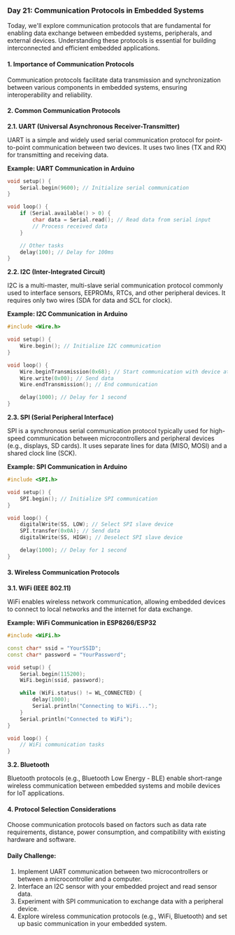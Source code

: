 

### Day 21: Communication Protocols in Embedded Systems

Today, we'll explore communication protocols that are fundamental for enabling data exchange between embedded systems, peripherals, and external devices. Understanding these protocols is essential for building interconnected and efficient embedded applications.

#### 1. Importance of Communication Protocols

Communication protocols facilitate data transmission and synchronization between various components in embedded systems, ensuring interoperability and reliability.

#### 2. Common Communication Protocols

**2.1. UART (Universal Asynchronous Receiver-Transmitter)**

UART is a simple and widely used serial communication protocol for point-to-point communication between two devices. It uses two lines (TX and RX) for transmitting and receiving data.

**Example: UART Communication in Arduino**

```cpp
void setup() {
    Serial.begin(9600); // Initialize serial communication
}

void loop() {
    if (Serial.available() > 0) {
        char data = Serial.read(); // Read data from serial input
        // Process received data
    }

    // Other tasks
    delay(100); // Delay for 100ms
}
```

**2.2. I2C (Inter-Integrated Circuit)**

I2C is a multi-master, multi-slave serial communication protocol commonly used to interface sensors, EEPROMs, RTCs, and other peripheral devices. It requires only two wires (SDA for data and SCL for clock).

**Example: I2C Communication in Arduino**

```cpp
#include <Wire.h>

void setup() {
    Wire.begin(); // Initialize I2C communication
}

void loop() {
    Wire.beginTransmission(0x68); // Start communication with device at address 0x68
    Wire.write(0x00); // Send data
    Wire.endTransmission(); // End communication

    delay(1000); // Delay for 1 second
}
```

**2.3. SPI (Serial Peripheral Interface)**

SPI is a synchronous serial communication protocol typically used for high-speed communication between microcontrollers and peripheral devices (e.g., displays, SD cards). It uses separate lines for data (MISO, MOSI) and a shared clock line (SCK).

**Example: SPI Communication in Arduino**

```cpp
#include <SPI.h>

void setup() {
    SPI.begin(); // Initialize SPI communication
}

void loop() {
    digitalWrite(SS, LOW); // Select SPI slave device
    SPI.transfer(0x0A); // Send data
    digitalWrite(SS, HIGH); // Deselect SPI slave device

    delay(1000); // Delay for 1 second
}
```

#### 3. Wireless Communication Protocols

**3.1. WiFi (IEEE 802.11)**

WiFi enables wireless network communication, allowing embedded devices to connect to local networks and the internet for data exchange.

**Example: WiFi Communication in ESP8266/ESP32**

```cpp
#include <WiFi.h>

const char* ssid = "YourSSID";
const char* password = "YourPassword";

void setup() {
    Serial.begin(115200);
    WiFi.begin(ssid, password);

    while (WiFi.status() != WL_CONNECTED) {
        delay(1000);
        Serial.println("Connecting to WiFi...");
    }
    Serial.println("Connected to WiFi");
}

void loop() {
    // WiFi communication tasks
}
```

**3.2. Bluetooth**

Bluetooth protocols (e.g., Bluetooth Low Energy - BLE) enable short-range wireless communication between embedded systems and mobile devices for IoT applications.

#### 4. Protocol Selection Considerations

Choose communication protocols based on factors such as data rate requirements, distance, power consumption, and compatibility with existing hardware and software.

#### Daily Challenge:
1. Implement UART communication between two microcontrollers or between a microcontroller and a computer.
2. Interface an I2C sensor with your embedded project and read sensor data.
3. Experiment with SPI communication to exchange data with a peripheral device.
4. Explore wireless communication protocols (e.g., WiFi, Bluetooth) and set up basic communication in your embedded system.

